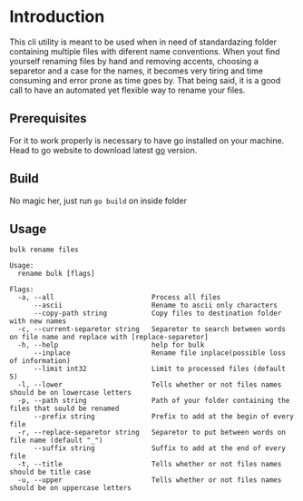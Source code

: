 # Introduction
This cli utility is meant to be used when in need of standardazing folder containing multiple files with diferent name conventions. When yout find yourself renaming files by hand and removing accents, choosing a separetor and a case for the names, it becomes very tiring and time consuming and error prone as time goes by. That being said, it is a good call to have an automated yet flexible way to rename your files.
## Prerequisites

For it to work properly is necessary to have go installed on your machine. Head to go website to download latest [go](https://go.dev/dl) version.

## Build

No magic her, just run `go build` on inside folder

## Usage

```
bulk rename files

Usage:
  rename bulk [flags]

Flags:
  -a, --all                        Process all files
      --ascii                      Rename to ascii only characters
      --copy-path string           Copy files to destination folder with new names
  -c, --current-separetor string   Separetor to search between words on file name and replace with [replace-separetor]
  -h, --help                       help for bulk
      --inplace                    Rename file inplace(possible loss of information)
      --limit int32                Limit to processed files (default 5)
  -l, --lower                      Tells whether or not files names should be on lowercase letters
  -p, --path string                Path of your folder containing the files that sould be renamed
      --prefix string              Prefix to add at the begin of every file
  -r, --replace-separetor string   Separetor to put between words on file name (default "_")
      --suffix string              Suffix to add at the end of every file
  -t, --title                      Tells whether or not files names should be title case
  -u, --upper                      Tells whether or not files names should be on uppercase letters
```